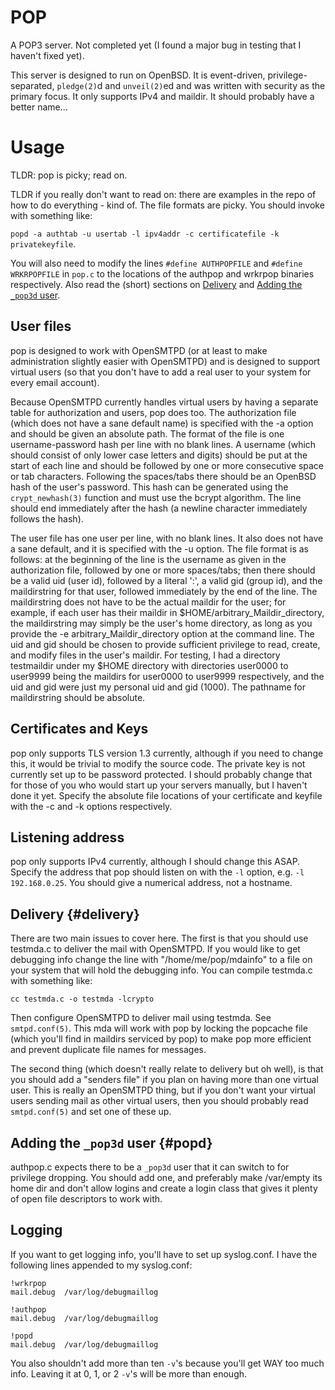 # POP

A POP3 server. Not completed yet (I found a major bug in testing that
I haven't fixed yet).

This server is designed to run on OpenBSD. It is event-driven,
privilege-separated, `pledge(2)`d and `unveil(2)`ed and was written with
security as the primary focus. It only supports IPv4 and maildir. It should
probably have a better name...

# Usage

TLDR: pop is picky; read on.

TLDR if you really don't want to read on: there are examples in the
repo of how to do everything - kind of. The file formats are picky. You
should invoke with something like:

`popd -a authtab -u usertab -l ipv4addr -c certificatefile -k
privatekeyfile`.

You will also need to modify the lines `#define AUTHPOPFILE` and
`#define WRKRPOPFILE` in `pop.c` to the locations of the authpop and wrkrpop
binaries respectively. Also read the (short) sections on
[Delivery](#delivery) and [Adding the `_pop3d` user](#popd).

## User files

pop is designed to work with OpenSMTPD (or at least to make administration
slightly easier with OpenSMTPD) and is designed to support virtual users (so
that you don't have to add a real user to your system for every email
account).

Because OpenSMTPD currently handles virtual users by having a separate table for
authorization and users, pop does too. The authorization file (which does not
have a sane default name) is specified with the -a option and should be given an
absolute path. The format of the file is one username-password hash per line
with no blank lines. A username (which should consist of only lower case letters
and digits) should be put at the start of each line and should be followed by
one or more consecutive space or tab characters. Following the spaces/tabs there
should be an OpenBSD hash of the user's password. This hash can be generated
using the `crypt_newhash(3)` function and must use the bcrypt algorithm. The line
should end immediately after the hash (a newline character immediately follows
the hash).

The user file has one user per line, with no blank lines. It also does not have
a sane default, and it is specified with the -u option. The file format is as
follows: at the beginning of the line is the username as given in the
authorization file, followed by one or more spaces/tabs; then there should be a
valid uid (user id), followed by a literal ':', a valid gid (group id), and the
maildirstring for that user, followed immediately by the end of the line. The
maildirstring does not have to be the actual maildir for the user; for example,
if each user has their maildir in $HOME/arbitrary_Maildir_directory, the
maildirstring may simply be the user's home directory, as long as you provide
the -e arbitrary_Maildir_directory option at the command line. The uid and gid
should be chosen to provide sufficient privilege to read, create, and modify
files in the user's maildir. For testing, I had a directory testmaildir under my
$HOME directory with directories user0000 to user9999 being the maildirs for
user0000 to user9999 respectively, and the uid and gid were just my personal uid
and gid (1000). The pathname for maildirstring should be absolute.

## Certificates and Keys

pop only supports TLS version 1.3 currently, although if you need to change
this, it would be trivial to modify the source code. The private key is not
currently set up to be password protected. I should probably change that for
those of you who would start up your servers manually, but I haven't done it
yet. Specify the absolute file locations of your certificate and keyfile with
the -c and -k options respectively.

## Listening address

pop only supports IPv4 currently, although I should change this ASAP. Specify
the address that pop should listen on with the `-l` option, e.g. `-l
192.168.0.25`. You should give a numerical address, not a hostname.

## Delivery {#delivery}

There are two main issues to cover here. The first is that you should use
testmda.c to deliver the mail with OpenSMTPD. If you would like to get debugging
info change the line with "/home/me/pop/mdainfo" to a file on your system that
will hold the debugging info. You can compile testmda.c with something like:

`cc testmda.c -o testmda -lcrypto`

Then configure OpenSMTPD to deliver mail using testmda. See `smtpd.conf(5)`. This
mda will work with pop by locking the popcache file (which you'll find in
maildirs serviced by pop) to make pop more efficient and prevent duplicate file
names for messages.

The second thing (which doesn't really relate to delivery but oh well), is that
you should add a "senders file" if you plan on having more than one virtual
user. This is really an OpenSMTPD thing, but if you don't want your virtual
users sending mail as other virtual users, then you should probably read
`smtpd.conf(5)` and set one of these up.

## Adding the `_pop3d` user {#popd}

authpop.c expects there to be a `_pop3d` user that it can switch to for privilege
dropping. You should add one, and preferably make /var/empty its home dir and
don't allow logins and create a login class that gives it plenty of open file
descriptors to work with.

## Logging

If you want to get logging info, you'll have to set up syslog.conf. I have the following lines appended to my syslog.conf:

    !wrkrpop  
    mail.debug	/var/log/debugmaillog

    !authpop  
    mail.debug	/var/log/debugmaillog

    !popd  
    mail.debug	/var/log/debugmaillog

You also shouldn't add more than ten `-v`'s because you'll get WAY too much info. Leaving it at 0, 1, or 2 `-v`'s will be more than enough.
